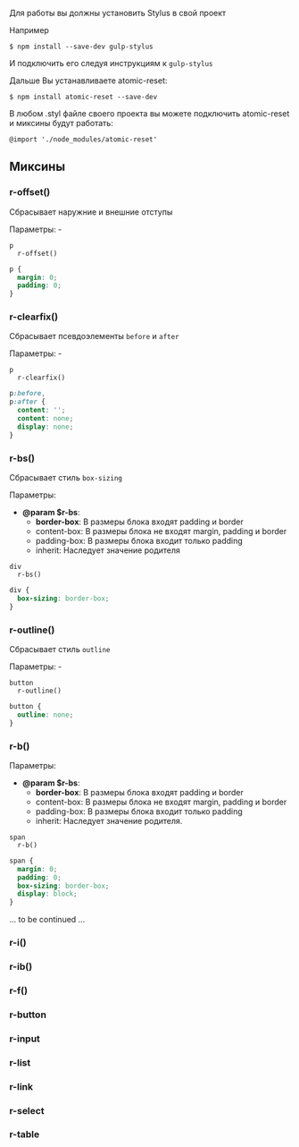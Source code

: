 Для работы вы должны установить Stylus в свой проект

Например

```
$ npm install --save-dev gulp-stylus
```

И подключить его следуя инструкциям к `gulp-stylus`

Дальше Вы устанавливаете atomic-reset:

```fish
$ npm install atomic-reset --save-dev
```

В любом .styl файле своего проекта вы можете подключить atomic-reset и миксины будут работать:

```stylus
@import './node_modules/atomic-reset'
```

## Миксины

### r-offset()

Сбрасывает наружние и внешние отступы

Параметры: -

```stylus
p
  r-offset()
```

```css
p {
  margin: 0;
  padding: 0;
}
```

### r-clearfix()

Сбрасывает псевдоэлементы `before` и `after`

Параметры: -

```stylus
p
  r-clearfix()
```

```css
p:before,
p:after {
  content: '';
  content: none;
  display: none;
}
```

### r-bs()

Сбрасывает стиль `box-sizing`

Параметры:

- <b>@param $r-bs</b>:
  - <b>border-box</b>: В размеры блока входят padding и border
  - content-box: В размеры блока не входят margin, padding и border
  - padding-box: В размеры блока входит только padding
  - inherit: Наследует значение родителя

``` stylus
div
  r-bs()
```

``` css
div {
  box-sizing: border-box;
}
```

### r-outline()

Сбрасывает стиль `outline`

Параметры: -

``` stylus
button
  r-outline()
```

``` css
button {
  outline: none;
}
```

### r-b()

Параметры:

- <b>@param $r-bs</b>:
  - <b>border-box</b>: В размеры блока входят padding и border
  - content-box: В размеры блока не входят margin, padding и border
  - padding-box: В размеры блока входит только padding
  - inherit: Наследует значение родителя.

``` stylus
span
  r-b()
```

``` css
span {
  margin: 0;
  padding: 0;
  box-sizing: border-box;
  display: block;
}
```

... to be continued ...

### r-i()

### r-ib()

### r-f()

### r-button

### r-input

### r-list

### r-link

### r-select

### r-table
